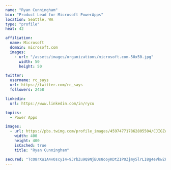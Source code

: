 ```yaml
---
name: "Ryan Cunningham"
bio: "Product Lead for Microsoft PowerApps"
location: Seattle, WA
type: "profile"
heat: 42

affiliation:
  name: Microsoft
  domain: microsoft.com
  images:
    - url: "/assets/images/organizations/microsoft.com-50x50.jpg"
      width: 50
      height: 50

twitter:
  username: rc_says
  url: https://twitter.com/rc_says
  followers: 2458

linkedin:
  url: https://www.linkedin.com/in/rycu

topics:
  - Power Apps

images:
  - url: https://pbs.twimg.com/profile_images/459747717862805504/CJIGZejd_400x400.png
    width: 400
    height: 400
    isCached: true
    title: "Ryan Cunningham"

secured: "TcO8rXu1A4vOscyI4+9JrbZu9Q9NjBUs8ooyKDtZIPOZjmy5lrLI8g4eVkwZP2I2v8gp2fWiB6IsB3a40yUIn7UCs/GVSaMajjf81cYNIlCvcL+YVmkfUmRyRgCnb/p8u2kT1KVbYvUWoY36MmqiGp9bIMp9Cu69d7HrCW/5lNDLvC1kDpE2L6MqKho6mYsjAFY9PR69jKZTPzR+XmS1txFpQyljnqb84y+mchgiwwYNEs380UqPqfrHvIi8AVhohjRvfh+U1AmglC3qL4thue3trYpZQnPuqxU7rhnQ589yFgBuBzclDqh1mvoTqoW7WDkHgHLgwv3s6eio218unvTnJ8EAKeBYxB77zSTdOSVHvMMxf2nBoH0/LXSvrySKS2Ox3annYUhKF516qF+DARJIcf1QPBDOC8wP6vz5nyQ=;tUShpoAPWlaon3pHzBoPqA=="
---
```


